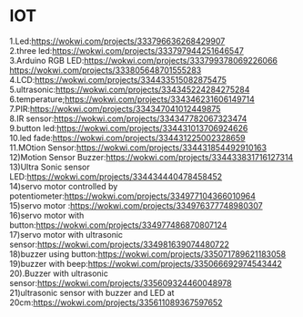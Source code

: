 
# IOT
1.Led:https://wokwi.com/projects/333796636268429907<br>
2.three led:https://wokwi.com/projects/333797944251646547<br>
3.Arduino RGB LED:https://wokwi.com/projects/333799378069226066<br>
                  https://wokwi.com/projects/333805648701555283<br>
4.LCD:https://wokwi.com/projects/334433515082875475<br>
5.ultrasonic:https://wokwi.com/projects/334345224284275284<br>
6.temperature;https://wokwi.com/projects/334346231606149714<br>
7.PIR:https://wokwi.com/projects/334347041012449875<br>
8.IR sensor:https://wokwi.com/projects/334347782067323474<br>
9.button led:https://wokwi.com/projects/334431013706924626<br>
10.led fade:https://wokwi.com/projects/334431225002328659<br>
11.MOtion Sensor:https://wokwi.com/projects/334431854492910163<br>
12)Motion Sensor Buzzer:https://wokwi.com/projects/334433831716127314<br>
13)Ultra Sonic sensor LED:https://wokwi.com/projects/334434440478458452 <br>
14)servo motor controlled by potentiometer:https://wokwi.com/projects/334977104366010964<br>
15)servo motor :https://wokwi.com/projects/334976377748980307<br>
16)servo motor with button:https://wokwi.com/projects/334977486870807124<br>
17)servo motor with ultrasonic sensor:https://wokwi.com/projects/334981639074480722<br>
18)buzzer using button:https://wokwi.com/projects/335071789621183058<br>
19)buzzer with beep:https://wokwi.com/projects/335066692974543442<br>
20).Buzzer with ultrasonic sensor:https://wokwi.com/projects/335609324460048978<br>
21)ultrasonic sensor with buzzer and LED at 20cm:https://wokwi.com/projects/335611089367597652<br> 




